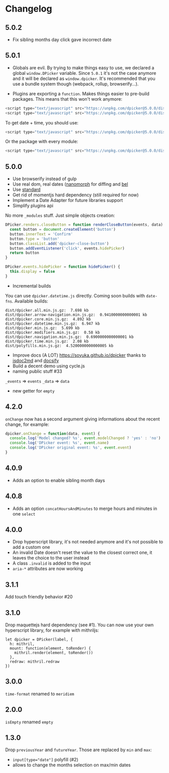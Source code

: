 # Changelog

## 5.0.2

- Fix sibling months day click gave incorrect date

## 5.0.1

- Globals are evil. By trying to make things easy to use, we declared a global `window.DPicker` variable. Since `5.0.1` it's not the case anymore and it will be declared as `window.dpicker`.
It's recommended that you use a bundle system though (webpack, rollup, browserify...).

- Plugins are exporting a `function`. Makes things easier to pre-build packages. This means that this won't work anymore:

```javascript
<script type="text/javascript" src="https://unpkg.com/dpicker@5.0.0/dist/dpicker.min.js"></script>
<script type="text/javascript" src="https://unpkg.com/dpicker@5.0.0/dist/dpicker.time.min.js"></script>
```

To get date + time, you should use:

```javascript
<script type="text/javascript" src="https://unpkg.com/dpicker@5.0.0/dist/dpicker.datetime.min.js"></script>
```

Or the package with every module:

```javascript
<script type="text/javascript" src="https://unpkg.com/dpicker@5.0.0/dist/dpicker.datetime.all.js"></script>
```

## 5.0.0

- Use browserify instead of gulp
- Use real dom, real dates ([nanomorph](https://github.com/yoshuawuyts/nanomorph) for diffing and [bel](https://github.com/shama/bel)
- Use [standard](https://github.com/feross/standard)
- Get rid of momentjs hard dependency (still required for now)
- Implement a Date Adapter for future libraries support
- Simplify plugins api

No more `_modules` stuff. Just simple objects creation:

```javascript
DPicker.renders.closeButton = function renderCloseButton(events, data) {
  const button = document.createElement('button')
  button.innerText = 'Confirm'
  button.type = 'button'
  button.classList.add('dpicker-close-button')
  button.addEventListener('click', events.hidePicker)
  return button
}

DPicker.events.hidePicker = function hidePicker() {
  this.display = false
}
```

- Incremental builds

You can use `dpicker.datetime.js` directly. Coming soon builds with `date-fns`. Available builds:

```
dist/dpicker.all.min.js.gz:  7.698 kb
dist/dpicker.arrow-navigation.min.js.gz:  0.9410000000000001 kb
dist/dpicker.core.min.js.gz:  4.892 kb
dist/dpicker.datetime.min.js.gz:  6.947 kb
dist/dpicker.min.js.gz:  5.699 kb
dist/dpicker.modifiers.min.js.gz:  0.58 kb
dist/dpicker.navigation.min.js.gz:  0.6900000000000001 kb
dist/dpicker.time.min.js.gz:  2.08 kb
dist/polyfills.min.js.gz:  4.5200000000000005 kb
```

- Improve docs (A LOT) https://soyuka.github.io/dpicker thanks to [jsdoc2md](https://github.com/jsdoc2md/jsdoc-to-markdown) and [docsify](https://github.com/QingWei-Li/docsify/)
- Build a decent demo using cycle.js
- naming public stuff #33

`_events` => `events`
`_data` => `data`

- new getter for `empty`

## 4.2.0

`onChange` now has a second argument giving informations about the recent change, for example:

```javascript
dpicker.onChange = function(data, event) {
  console.log('Model changed? %s', event.modelChanged ? 'yes' : 'no')
  console.log('DPicker event: %s', event.name)
  console.log('DPicker original event: %s', event.event)
}
```

## 4.0.9

- Adds an option to enable sibling month days

## 4.0.8

- Adds an option `concatHoursAndMinutes` to merge hours and minutes in one `select`

## 4.0.0

- Drop hyperscript library, it's not needed anymore and it's not possible to add a custom one
- An invalid Date doesn't reset the value to the closest correct one, it leaves the choice to the user instead
- A class `.invalid` is added to the input
- `aria-*` attributes are now working

## 3.1.1

Add touch friendly behavior #20

## 3.1.0

Drop maquettejs hard dependency (see #1). You can now use your own hyperscript library, for example with mithriljs:

```
let dpicker = DPicker(label, {
  h: mithril,
  mount: function(element, toRender) {
    mithril.render(element, toRender())
  },
  redraw: mithril.redraw
})
```

## 3.0.0

`time-format` renamed to `meridiem`

## 2.0.0

`isEmpty` renamed `empty`

## 1.3.0

Drop `previousYear` and `futureYear`. Those are replaced by `min` and `max`:
- `input[type="date"]` polyfill (#2)
- allows to change the months selection on max/min dates
